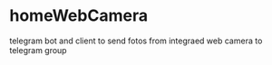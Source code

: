 # homeWebCamera
 
telegram bot and client to send fotos from integraed web camera  to telegram group
